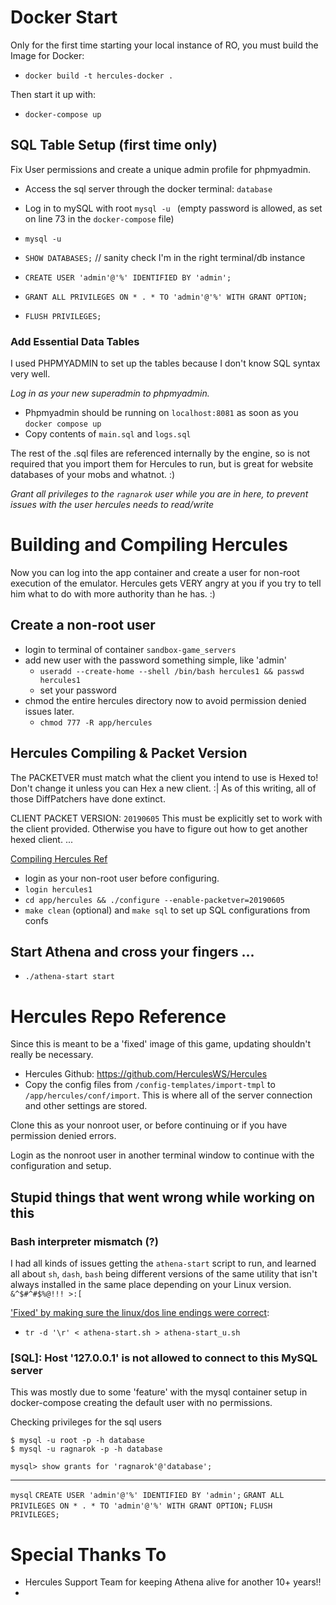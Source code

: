 # Docker Start
Only for the first time starting your local instance of RO, you must build the Image for Docker:

- `docker build -t hercules-docker .`

Then start it up with: 
- `docker-compose up`

## SQL Table Setup (first time only)
Fix User permissions and create a unique admin profile for phpmyadmin.

- Access the sql server through the docker terminal: `database`
- Log in to mySQL with root `mysql -u ` (empty password is allowed, as set on line 73 in the `docker-compose` file)

- `mysql -u`
- `SHOW DATABASES;` // sanity check I'm in the right terminal/db instance
- `CREATE USER 'admin'@'%' IDENTIFIED BY 'admin';`
- `GRANT ALL PRIVILEGES ON * . * TO 'admin'@'%' WITH GRANT OPTION;`
- `FLUSH PRIVILEGES;`

### Add Essential Data Tables
I used PHPMYADMIN to set up the tables because I don't know SQL syntax very well.

*Log in as your new superadmin to phpmyadmin.*

- Phpmyadmin should be running on `localhost:8081` as soon as you `docker compose up`
- Copy contents of `main.sql` and `logs.sql`

The rest of the .sql files are referenced internally by the engine, so is not required that you import them for Hercules to run, but is great for website databases of your mobs and whatnot. :) 

*Grant all privileges to the `ragnarok` user while you are in here, to prevent issues with the user hercules needs to read/write*

# Building and Compiling Hercules
Now you can log into the app container and create a user for non-root execution of the emulator. Hercules gets VERY angry at you if you try to tell him what to do with more authority than he has. :)

## Create a non-root user 
- login to terminal of container `sandbox-game_servers`
- add new user with the password something simple, like 'admin'
    - `useradd --create-home --shell /bin/bash hercules1 && passwd hercules1`
    - set your password
- chmod the entire hercules directory now to avoid permission denied issues later.
    - `chmod 777 -R app/hercules`

## Hercules Compiling & Packet Version
The PACKETVER must match what the client you intend to use is Hexed to! Don't change it unless you can Hex a new client. :| As of this writing, all of those DiffPatchers have done extinct.

CLIENT PACKET VERSION: `20190605`
This must be explicitly set to work with the client provided. Otherwise you have to figure out how to get another hexed client. ...

[Compiling Hercules Ref](https://wiki.herc.ws/wiki/Compiling)

- login as your non-root user before configuring.
- `login hercules1`
- `cd app/hercules && ./configure --enable-packetver=20190605`
- `make clean` (optional) and `make sql` to set up SQL configurations from confs

## Start Athena and cross your fingers ...

- `./athena-start start`


# Hercules Repo Reference
Since this is meant to be a 'fixed' image of this game, updating shouldn't really be necessary.

- Hercules Github: https://github.com/HerculesWS/Hercules 
- Copy the config files from `/config-templates/import-tmpl` to `/app/hercules/conf/import`. This is where all of the server connection and other settings are stored.

Clone this as your nonroot user, or before continuing or if you have permission denied errors.

Login as the nonroot user in another terminal window to continue with the configuration and setup.



## Stupid things that went wrong while working on this

### Bash interpreter mismatch (?)
I had all kinds of issues getting the `athena-start` script to run, and learned all about `sh`, `dash`, `bash` being different versions of the same utility that isn't always installed in the same place depending on your Linux version. `&^$#^#$%@!!! >:[` 

['Fixed' by making sure the linux/dos line endings were correct](https://www.howtogeek.com/884769/bad-interpreter-no-such-file-or-directory-linux-error/):

- `tr -d '\r' < athena-start.sh > athena-start_u.sh`


### [SQL]: Host '127.0.0.1' is not allowed to connect to this MySQL server
This was mostly due to some 'feature' with the mysql container setup in docker-compose creating the default user with no permissions.

Checking privileges for the sql users 

```
$ mysql -u root -p -h database
$ mysql -u ragnarok -p -h database

mysql> show grants for 'ragnarok'@'database';
```
------

`mysql`
`CREATE USER 'admin'@'%' IDENTIFIED BY 'admin';`
`GRANT ALL PRIVILEGES ON * . * TO 'admin'@'%' WITH GRANT OPTION;`
`FLUSH PRIVILEGES;`


# Special Thanks To

- Hercules Support Team for keeping Athena alive for another 10+ years!!
- 